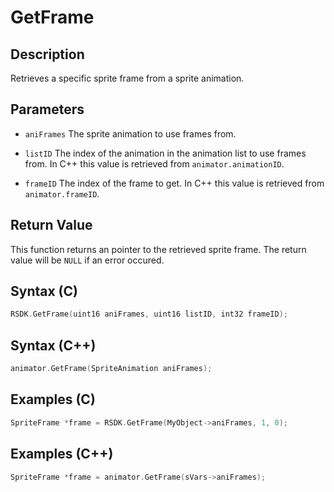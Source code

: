 # GetFrame

## Description
Retrieves a specific sprite frame from a sprite animation.

## Parameters

- `aniFrames`
The sprite animation to use frames from.

- `listID`
The index of the animation in the animation list to use frames from. In C++ this value is retrieved from `animator.animationID`.

- `frameID`
The index of the frame to get. In C++ this value is retrieved from `animator.frameID`.

## Return Value
This function returns an pointer to the retrieved sprite frame. The return value will be `NULL` if an error occured.

## Syntax (C)
```c
RSDK.GetFrame(uint16 aniFrames, uint16 listID, int32 frameID);
```

## Syntax (C++)
```cpp
animator.GetFrame(SpriteAnimation aniFrames);
```

## Examples (C)
```c
SpriteFrame *frame = RSDK.GetFrame(MyObject->aniFrames, 1, 0);
```

## Examples (C++)
```cpp
SpriteFrame *frame = animator.GetFrame(sVars->aniFrames);
```